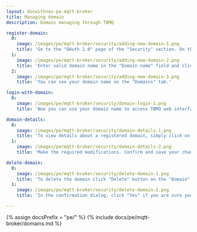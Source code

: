 ```yaml
---
layout: docwithnav-pe-mqtt-broker
title: Managing domain
description: Domain managing through TBMQ

register-domain:
  0:
    image: /images/pe/mqtt-broker/security/adding-new-domain-1.png
    title: 'Go to the "OAuth 2.0" page of the "Security" section. On the "Domains" tab click the "plus" icon;'
  1:
    image: /images/pe/mqtt-broker/security/adding-new-domain-2.png
    title: 'Enter valid domain name in the "Domain name" field and click "Add" button;'
  2:
    image: /images/pe/mqtt-broker/security/adding-new-domain-3.png
    title: 'You can see your domain name on the "Domains" tab.'

login-with-domain:
  0:
    image: /images/pe/mqtt-broker/security/domain-login-1.png
    title: 'Now you can use your domain name to access TBMQ web interface and services. Try to login by entering the chosen domain name in the browser address line.'

domain-details:
  0:
    image: /images/pe/mqtt-broker/security/domain-details-1.png
    title: 'To view details about a registered domain, simply click on it to open the domain details dialog. Switch to editing mode by clicking the large orange button;'
  1:
    image: /images/pe/mqtt-broker/security/domain-details-2.png
    title: 'Make the required modifications. Confirm and save your changes by clicking the "Apply changes" button.'

delete-domain:
  0:
    image: /images/pe/mqtt-broker/security/delete-domain-1.png
    title: 'To delete the domain click "Delete" button on the "Domain" tab;'
  1:
    image: /images/pe/mqtt-broker/security/delete-domain-2.png
    title: 'In the confirmation dialog, click "Yes" if you are sure you want to delete the domain.'

---
```


{% assign docsPrefix = "pe/" %}
{% include docs/pe/mqtt-broker/domains.md %}
